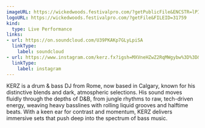 ```yaml
---
imageURL: https://wickedwoods.festivalpro.com/?getPublicFile&ENCSTR=lPISSmDoRGpIGKKAqbkM
logoURL: https://wickedwoods.festivalpro.com/?getFile&FILEID=31759
kind:
  type: Live Performance
links:
- url: https://on.soundcloud.com/U39PKAKp7GLyLpiSA
  linkType:
    label: soundcloud
- url: https://www.instagram.com/kerz.fx?igsh=MXVneHZwZ2RqMWgybw%3D%3D&utm_source=qrttps
  linkType:
    label: instagram
---
```


KERZ is a drum & bass DJ from Rome, now based in Calgary, known for his distinctive blends and dark, atmospheric selections. His sound moves fluidly through the depths of D&B, from jungle rhythms to raw, tech-driven energy, weaving heavy basslines with rolling liquid grooves and halftime beats. With a keen ear for contrast and momentum, KERZ delivers immersive sets that push deep into the spectrum of bass music.